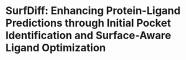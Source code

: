 # SurfDiff: Enhancing Protein-Ligand Predictions through Initial Pocket Identification and Surface-Aware Ligand Optimization

